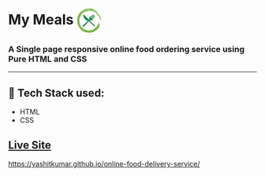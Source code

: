 # My Meals      <img align="center" width="50" height="50" src="icon.jpg">
### A Single page responsive online food ordering service using Pure HTML and CSS
- - - -
## :rocket: Tech Stack used: 
- HTML
- CSS

## [Live Site](https://my-online-meals.netlify.app)
https://yashitkumar.github.io/online-food-delivery-service/
